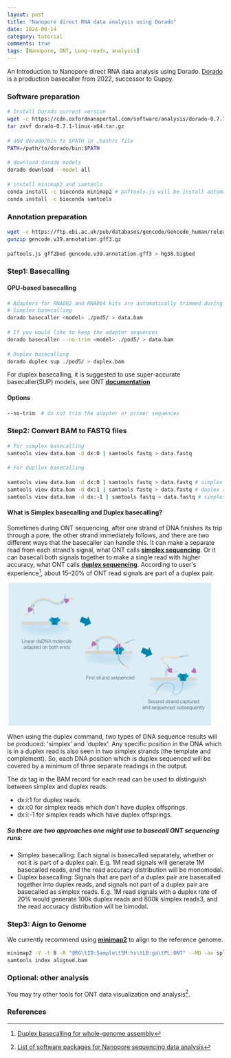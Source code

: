 ```yaml
---
layout: post
title: "Nanopore direct RNA data analysis using Dorado"
date: 2024-06-14
category: tutorial
comments: true
tags: [Nanopore, ONT, Long-reads, analysis]
---
```


An Introduction to Nanopore direct RNA data analysis using Dorado.
[Dorado](https://github.com/nanoporetech/dorado) is a production basecaller from 2022, successor to Guppy.

<!--more-->

### Software preparation

```bash
# Install Dorado current version
wget -c https://cdn.oxfordnanoportal.com/software/analysis/dorado-0.7.1-linux-x64.tar.gz
tar zxvf dorado-0.7.1-linux-x64.tar.gz

# add dorado/bin to $PATH in .bashrc file
PATH=/path/to/dorado/bin:$PATH

# download dorado models
dorado download --model all

# install minimap2 and samtools
conda install -c bioconda minimap2 # paftools.js will be install automatically.
conda install -c bioconda samtools
```

### Annotation preparation
```bash
wget -c https://ftp.ebi.ac.uk/pub/databases/gencode/Gencode_human/release_39/gencode.v39.annotation.gff3.gz
gunzip gencode.v39.annotation.gff3.gz

paftools.js gff2bed gencode.v39.annotation.gff3 > hg38.bigbed
```

### Step1: Basecalling


#### GPU-based basecalling
```bash
# Adapters for RNA002 and RNA004 kits are automatically trimmed during basecalling
# Simplex basecalling
dorado basecaller <model> ./pod5/ > data.bam

# If you would like to keep the adapter sequences
dorado basecaller --no-trim <model> ./pod5/ > data.bam

# Duplex basecalling
dorado duplex sup ./pod5/ > duplex.bam
```
For duplex basecalling, it is suggested to use super-accurate basecaller(SUP) models, see ONT [__documentation__](https://community.nanoporetech.com/info_sheets/kit-14-device-and-informatics/v/k14_s1019_v1_revk_29jun2022/basecalling-kit-14-duplex-data)

#### Options
```bash
--no-trim  # do not trim the adapter or primer sequences
```

### Step2: Convert BAM to FASTQ files
```bash
# For simplex basecalling
samtools view data.bam -d dx:0 | samtools fastq > data.fastq

# For dupllex basecalling

samtools view data.bam -d dx:0 | samtools fastq > data.fastq # simplex reads which don't have duplex offsprings
samtools view data.bam -d dx:1 | samtools fastq > data.fastq # duplex reads
samtools view data.bam -d dx:-1 | samtools fastq > data.fastq # simplex reads which have duplex offsprings
```

#### What is Simplex basecalling and Duplex basecalling?
Sometimes during ONT sequencing, after one strand of DNA finishes its trip through a pore, the other strand immediately follows, and there are two different ways that the basecaller can handle this. It can make a separate read from each strand’s signal, what ONT calls [__simplex sequencing__](https://nanoporetech.com/platform/accuracy/simplex). Or it can basecall both signals together to make a single read with higher accuracy, what ONT calls [__duplex sequencing__](https://nanoporetech.com/platform/accuracy/duplex). According to user's experience[^duplex_call], about 15–20% of ONT read signals are part of a duplex pair.

![center](/figures/2024-06-14-ONT-direct-RNA-Data-Analysis-using-Dorado/duplex.png)

When using the duplex command, two types of DNA sequence results will be produced: 'simplex' and 'duplex'. Any specific position in the DNA which is in a duplex read is also seen in two simplex strands (the template and complement). So, each DNA position which is duplex sequenced will be covered by a minimum of three separate readings in the output.

The dx tag in the BAM record for each read can be used to distinguish between simplex and duplex reads:

* dx:i:1 for duplex reads.
* dx:i:0 for simplex reads which don't have duplex offsprings.
* dx:i:-1 for simplex reads which have duplex offsprings.

##### So there are two approaches one might use to basecall ONT sequencing runs:

* Simplex basecalling: Each signal is basecalled separately, whether or not it is part of a duplex pair. E.g. 1M read signals will generate 1M basecalled reads, and the read accuracy distribution will be monomodal.
* Duplex basecalling: Signals that are part of a duplex pair are basecalled together into duplex reads, and signals not part of a duplex pair are basecalled as simplex reads. E.g. 1M read signals with a duplex rate of 20% would generate 100k duplex reads and 800k simplex reads3, and the read accuracy distribution will be bimodal.


### Step3: Aign to Genome
We currently recommend using [__minimap2__](https://github.com/lh3/minimap2) to align to the reference genome.

```bash
minimap2 -Y -t 8 -R "@RG\tID:Sample\tSM:hs\tLB:ga\tPL:ONT" --MD -ax splice -uf -k14 --junc-bed hg38.bigbed hg38.fasta data.fastq | samtools sort -@ 8 -O BAM -o aligned.bam -
samtools index aligned.bam
```

### Optional: other analysis
You may try other tools for ONT data visualization and analysis[^ont_tools].


### References
[^duplex_call]: [Duplex basecalling for whole-genome assembly](https://rrwick.github.io/2024/05/08/duplex_assemblies.html)
[^ont_tools]: [List of software packages for Nanopore sequencing data analysis](https://github.com/GoekeLab/awesome-nanopore)
